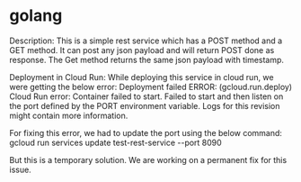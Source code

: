 # golang
Description:
This is a simple rest service which has a POST method and a GET method. It can post any json payload and will return POST done as response. The Get method returns the same json payload with timestamp.

Deployment in Cloud Run:
While deploying this service in cloud run, we were getting the below error:
Deployment failed
ERROR: (gcloud.run.deploy) Cloud Run error: Container failed to start. Failed to start and then listen on the port defined by the PORT environment variable. Logs for this revision might contain more information.

For fixing this error, we had to update the port using the below command:
gcloud run services update test-rest-service --port 8090

But this is a temporary solution. We are working on a permanent fix for this issue.
